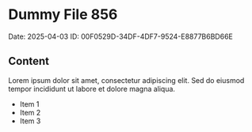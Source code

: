 # Dummy File 856

Date: 2025-04-03
ID: 00F0529D-34DF-4DF7-9524-E8877B6BD66E

## Content

Lorem ipsum dolor sit amet, consectetur adipiscing elit.
Sed do eiusmod tempor incididunt ut labore et dolore magna aliqua.

* Item 1
* Item 2
* Item 3

